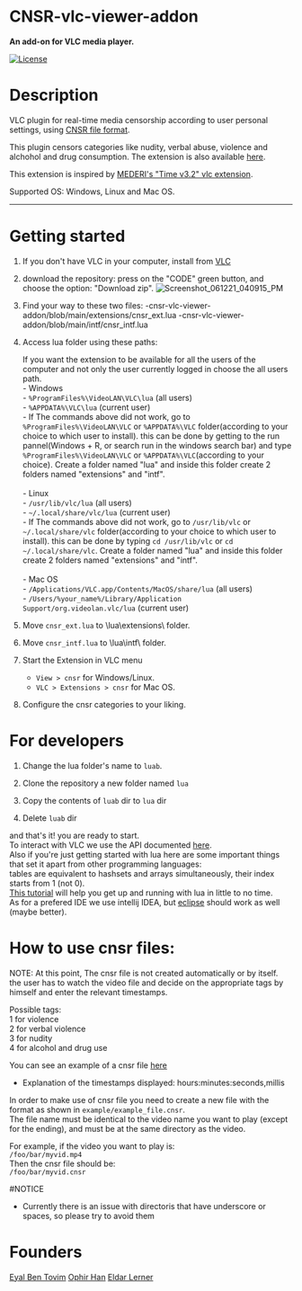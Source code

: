# CNSR-vlc-viewer-addon

**An add-on for VLC media player.**

[![License](https://img.shields.io/badge/License-GPL3-red.svg)](https://www.gnu.org/licenses/gpl-3.0.html)


# Description

VLC plugin for real-time media censorship according to user personal settings,
using [CNSR file format](https://github.com/ophirhan/cnsr-file-format-specification).

This plugin censors categories like nudity, verbal abuse, violence and alchohol and drug consumption.
The extension is also available [here](https://addons.videolan.org/p/1537958/).

This extension is inspired by [MEDERI's "Time v3.2" vlc extension](https://addons.videolan.org/p/1154032/).

Supported OS: Windows, Linux and Mac OS.
_____________________________________________________________________________________________________

# Getting started

1. If you don't have VLC in your computer, install from [VLC](https://www.videolan.org/)
2. download the repository: press on the "CODE" green button, and choose the option: "Download zip".
![Screenshot_061221_040915_PM](https://user-images.githubusercontent.com/19567966/121777049-c8d80580-cb98-11eb-9ac7-6db63a0c518f.jpg)
3. Find your way to these two files: 
-cnsr-vlc-viewer-addon/blob/main/extensions/cnsr_ext.lua
-cnsr-vlc-viewer-addon/blob/main/intf/cnsr_intf.lua
			       
4. Access lua folder using these paths:

    If you want the extension to be available for all the users of the 
    computer and not only the user currently logged in choose the all users path.<br/>
        - Windows<br/>
            - `%ProgramFiles%\VideoLAN\VLC\lua` (all users)<br/>
            - `%APPDATA%\VLC\lua` (current user)<br/>
            - If The commands above did not work, go to `%ProgramFiles%\VideoLAN\VLC` or `%APPDATA%\VLC` folder(according to your choice to which user to install). 
	      this can be done by getting to the run pannel(Windows + R, or search run in the windows search bar) and type `%ProgramFiles%\VideoLAN\VLC` 
	      or `%APPDATA%\VLC`(according to your choice). Create a folder named "lua" and inside this folder create 2 folders named "extensions" and "intf".<br/><br/>
        - Linux<br/>
            - `/usr/lib/vlc/lua` (all users)<br/>
            - `~/.local/share/vlc/lua` (current user)<br/>
            - If The commands above did not work, go to `/usr/lib/vlc` or `~/.local/share/vlc` folder(according to your choice to which user to install). 
	    this can be done by typing `cd /usr/lib/vlc` or `cd ~/.local/share/vlc`. Create a folder named "lua" and inside this folder create 2 folders named "extensions" and 	    "intf".<br/><br/>
        - Mac OS<br/>
            - `/Applications/VLC.app/Contents/MacOS/share/lua` (all users)<br/>
            - `/Users/%your_name%/Library/Application Support/org.videolan.vlc/lua` (current user)<br/>

  
5. Move `cnsr_ext.lua` to \lua\extensions\ folder.
6. Move `cnsr_intf.lua` to \lua\intf\ folder.
7. Start the Extension in VLC menu
    - `View > cnsr` for Windows/Linux.
    - `VLC > Extensions > cnsr` for Mac OS.
8. Configure the cnsr categories to your liking.

# For developers

1. Change the lua folder's name to `luab`.

2. Clone the repository a new folder named `lua`

3. Copy the contents of `luab` dir to `lua` dir

4. Delete `luab` dir

and that's it! you are ready to start.<br/>
To interact with VLC we use the API documented [here](https://github.com/videolan/vlc/blob/master/share/lua/README.txt).<br/>
Also if you're just getting started with lua here are some important things that set it apart from other programming languages:<br/>
tables are equivalent to hashsets and arrays simultaneously, their index starts from 1 (not 0).<br/>
[This tutorial](https://www.tutorialspoint.com/lua/index.htm) will help you get up and running with lua in little to no time.<br/>
As for a prefered IDE we use intellij IDEA, but [eclipse](https://www.eclipse.org/ldt/#installation) should work as well (maybe better).

# How to use cnsr files:
NOTE: At this point, The cnsr file is not created automatically or by itself.<br/>
 the user has to watch the video file and decide on the appropriate tags by himself and enter the relevant timestamps.<br/>

Possible tags:<br/>
1 for violence<br/>
2 for verbal violence<br/>
3 for nudity<br/>
4 for alcohol and drug use<br/>

You can see an example of a cnsr file [here](https://github.com/ophirhan/cnsr-vlc-viewer-addon/tree/main/example)<br/>
- Explanation of the timestamps displayed: hours:minutes:seconds,millis

In order to make use of cnsr file you need to create a new file with the format as shown in `example/example_file.cnsr`.<br/>
The file name must be identical to the video name you want to play (except for the ending), and must be at the same directory as the video.

For example, if the video you want to play is: <br>
`/foo/bar/myvid.mp4` <br>
Then the cnsr file should be: <br>
`/foo/bar/myvid.cnsr` <br>

#NOTICE
- Currently there is an issue with directoris that have underscore or spaces, so please try to avoid them

# Founders

[Eyal Ben Tovim](https://github.com/eyal1889) [Ophir Han](https://github.com/ophirhan) [Eldar Lerner](https://github.com/eldarlerner)

